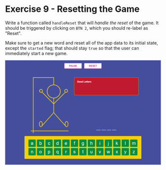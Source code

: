 # Exercise 9 - Resetting the Game

Write a function called `handleReset` that will _handle the reset_ of the game. It should be triggered by clicking on `BTN 2`, which you should re-label as "Reset".

Make sure to get a new word and reset all of the app data to its initial state, except the `started` flag; that should stay `true` so that the user can immediately start a new game.

![exercise 9](../__lecture/assets/ex_9.gif)
